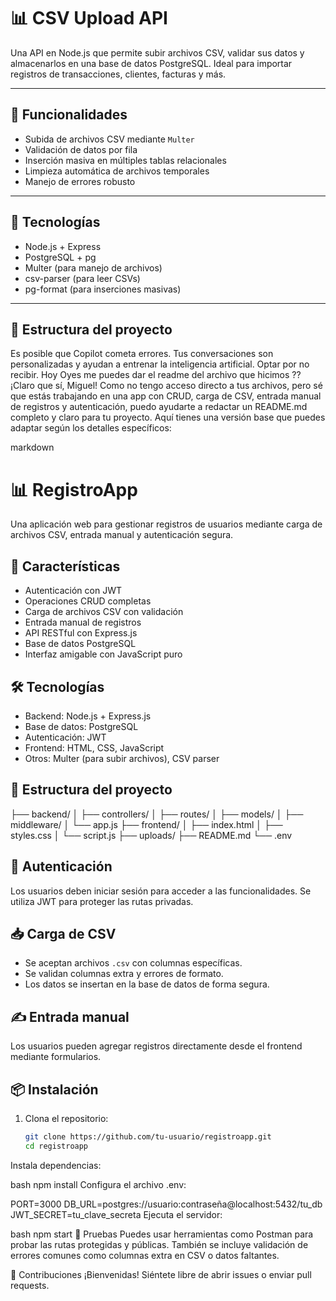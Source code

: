# 📊 CSV Upload API


Una API en Node.js que permite subir archivos CSV, validar sus datos y almacenarlos en una base de datos PostgreSQL. Ideal para importar registros de transacciones, clientes, facturas y más.


---


## 🚀 Funcionalidades


- Subida de archivos CSV mediante `Multer`
- Validación de datos por fila
- Inserción masiva en múltiples tablas relacionales
- Limpieza automática de archivos temporales
- Manejo de errores robusto


---


## 🧰 Tecnologías


- Node.js + Express
- PostgreSQL + pg
- Multer (para manejo de archivos)
- csv-parser (para leer CSVs)
- pg-format (para inserciones masivas)


---


## 📁 Estructura del proyecto


Es posible que Copilot cometa errores. Tus conversaciones son personalizadas y ayudan a entrenar la inteligencia artificial. Optar por no recibir.
Hoy
Oyes me puedes dar el readme del archivo que hicimos ??
¡Claro que sí, Miguel! Como no tengo acceso directo a tus archivos, pero sé que estás trabajando en una app con CRUD, carga de CSV, entrada manual de registros y autenticación, puedo ayudarte a redactar un README.md completo y claro para tu proyecto. Aquí tienes una versión base que puedes adaptar según los detalles específicos:


markdown
# 📊 RegistroApp


Una aplicación web para gestionar registros de usuarios mediante carga de archivos CSV, entrada manual y autenticación segura.


## 🚀 Características


- Autenticación con JWT
- Operaciones CRUD completas
- Carga de archivos CSV con validación
- Entrada manual de registros
- API RESTful con Express.js
- Base de datos PostgreSQL
- Interfaz amigable con JavaScript puro


## 🛠️ Tecnologías


- Backend: Node.js + Express.js
- Base de datos: PostgreSQL
- Autenticación: JWT
- Frontend: HTML, CSS, JavaScript
- Otros: Multer (para subir archivos), CSV parser


## 📁 Estructura del proyecto


├── backend/ │ ├── controllers/ │ ├── routes/ │ ├── models/ │ ├── middleware/ │ └── app.js ├── frontend/ │ ├── index.html │ ├── styles.css │ └── script.js ├── uploads/ ├── README.md └── .env




## 🔐 Autenticación


Los usuarios deben iniciar sesión para acceder a las funcionalidades. Se utiliza JWT para proteger las rutas privadas.


## 📥 Carga de CSV


- Se aceptan archivos `.csv` con columnas específicas.
- Se validan columnas extra y errores de formato.
- Los datos se insertan en la base de datos de forma segura.


## ✍️ Entrada manual


Los usuarios pueden agregar registros directamente desde el frontend mediante formularios.


## 📦 Instalación


1. Clona el repositorio:
   ```bash
   git clone https://github.com/tu-usuario/registroapp.git
   cd registroapp
Instala dependencias:


bash
npm install
Configura el archivo .env:


PORT=3000
DB_URL=postgres://usuario:contraseña@localhost:5432/tu_db
JWT_SECRET=tu_clave_secreta
Ejecuta el servidor:


bash
npm start
🧪 Pruebas
Puedes usar herramientas como Postman para probar las rutas protegidas y públicas. También se incluye validación de errores comunes como columnas extra en CSV o datos faltantes.


🤝 Contribuciones
¡Bienvenidas! Siéntete libre de abrir issues o enviar pull requests.
